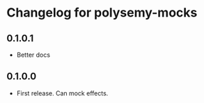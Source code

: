 # Changelog for polysemy-mocks

## 0.1.0.1

* Better docs

## 0.1.0.0

* First release. Can mock effects.
